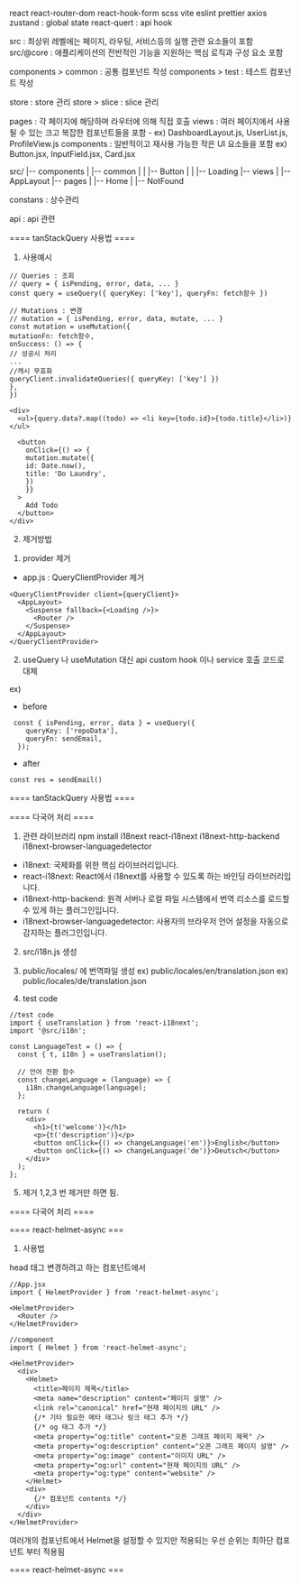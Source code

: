 react
react-router-dom
react-hook-form
scss
vite
eslint
prettier
axios
zustand : global state
react-quert : api hook

src : 최상위 레벨에는 페이지, 라우팅, 서비스등의 실행 관련 요소들이 포함
src/@core : 애플리케이션의 전반적인 기능을 지원하는 핵심 로직과 구성 요소 포함

components > common : 공통 컴포넌트 작성
components > test : 테스트 컴포넌트 작성

store : store 관리
store > slice : slice 관리

pages : 각 페이지에 해당하며 라우터에 의해 직접 호출
views : 여러 페이지에서 사용될 수 있는 크고 복잡한 컴포넌트들을 포함 - ex) DashboardLayout.js, UserList.js, ProfileView.js
components : 일반적이고 재사용 가능한 작은 UI 요소들을 포함 ex) Button.jsx, InputField.jsx, Card.jsx

src/
|-- components
| |-- common
| | |-- Button
| | |-- Loading
|-- views
| |-- AppLayout
|-- pages
| |-- Home
| |-- NotFound

constans : 상수관리

api : api 관련

==== tanStackQuery 사용법 ====

1.  사용예시

```
// Queries : 조회
// query = { isPending, error, data, ... }
const query = useQuery({ queryKey: ['key'], queryFn: fetch함수 })

// Mutations : 변경
// mutation = { isPending, error, data, mutate, ... }
const mutation = useMutation({
mutationFn: fetch함수,
onSuccess: () => {
// 성공시 처리
...
//캐시 무효화
queryClient.invalidateQueries({ queryKey: ['key'] })
},
})
```

```
<div>
  <ul>{query.data?.map((todo) => <li key={todo.id}>{todo.title}</li>)}</ul>

  <button
    onClick={() => {
    mutation.mutate({
    id: Date.now(),
    title: 'Do Laundry',
    })
    }}
  >
    Add Todo
  </button>
</div>
```

2. 제거방법

1) provider 제거

- app.js : QueryClientProvider 제거

```
<QueryClientProvider client={queryClient}>
  <AppLayout>
    <Suspense fallback={<Loading />}>
      <Router />
    </Suspense>
  </AppLayout>
</QueryClientProvider>
```

2. useQuery 나 useMutation 대신 api custom hook 이나 service 호출 코드로 대체

ex)

- before

```
 const { isPending, error, data } = useQuery({
    queryKey: ['repoData'],
    queryFn: sendEmail,
  });
```

- after

```
const res = sendEmail()
```

==== tanStackQuery 사용법 ====

==== 다국어 처리 ====

1. 관련 라이브러리
   npm install i18next react-i18next i18next-http-backend i18next-browser-languagedetector

- i18next: 국제화를 위한 핵심 라이브러리입니다.
- react-i18next: React에서 i18next를 사용할 수 있도록 하는 바인딩 라이브러리입니다.
- i18next-http-backend: 원격 서버나 로컬 파일 시스템에서 번역 리소스를 로드할 수 있게 하는 플러그인입니다.
- i18next-browser-languagedetector: 사용자의 브라우저 언어 설정을 자동으로 감지하는 플러그인입니다.

2. src/i18n.js 생성

3. public/locales/ 에 번역파일 생성
   ex) public/locales/en/translation.json
   ex) public/locales/de/translation.json

4. test code

```
//test code
import { useTranslation } from 'react-i18next';
import '@src/i18n';

const LanguageTest = () => {
  const { t, i18n } = useTranslation();

  // 언어 전환 함수
  const changeLanguage = (language) => {
    i18n.changeLanguage(language);
  };

  return (
    <div>
      <h1>{t('welcome')}</h1>
      <p>{t('description')}</p>
      <button onClick={() => changeLanguage('en')}>English</button>
      <button onClick={() => changeLanguage('de')}>Deutsch</button>
    </div>
  );
};
```

5. 제거
   1,2,3 번 제거만 하면 됨.

==== 다국어 처리 ====

==== react-helmet-async ===

1. 사용법

head 태그 변경하려고 하는 컴포넌트에서

```
//App.jsx
import { HelmetProvider } from 'react-helmet-async';

<HelmetProvider>
  <Router />
</HelmetProvider>

//component
import { Helmet } from 'react-helmet-async';

<HelmetProvider>
  <div>
    <Helmet>
      <title>페이지 제목</title>
      <meta name="description" content="페이지 설명" />
      <link rel="canonical" href="현재 페이지의 URL" />
      {/* 기타 필요한 메타 태그나 링크 태그 추가 */}
      {/* og 태그 추가 */}
      <meta property="og:title" content="오픈 그래프 페이지 제목" />
      <meta property="og:description" content="오픈 그래프 페이지 설명" />
      <meta property="og:image" content="이미지 URL" />
      <meta property="og:url" content="현재 페이지의 URL" />
      <meta property="og:type" content="website" />
    </Helmet>
    <div>
      {/* 컴포넌트 contents */}
    </div>
  </div>
</HelmetProvider>

```

여러개의 컴포넌트에서 Helmet을 설정할 수 있지만 적용되는 우선 순위는 최하단 컴포넌트 부터 적용됨

==== react-helmet-async ===
